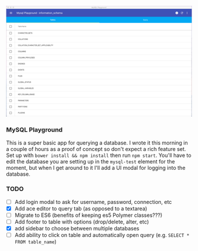 ![](mysql.png)
### MySQL Playground

This is a super basic app for querying a database. I wrote it this morning in a couple of hours as a proof of concept so don't expect a rich feature set. Set up with `bower install && npm install` then run `npm start`. You'll have to edit the database you are setting up in the `mysql-test` element for the moment, but when I get around to it I'll add a UI modal for logging into the database.  

### TODO
- [ ] Add login modal to ask for username, password, connection, etc
- [x] Add ace editor to query tab (as opposed to a textarea)
- [ ] Migrate to ES6 (benefits of keeping es5 Polymer classes???)
- [ ] Add footer to table with options (drop/delete, alter, etc)
- [x] add sidebar to choose between multiple databases
- [ ] Add ability to click on table and automatically open query (e.g. `SELECT * FROM table_name`)
